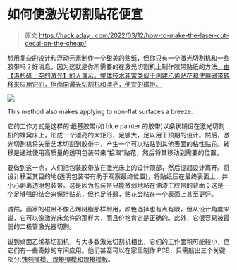 # 如何使激光切割贴花便宜

> 原文:[https://hack aday . com/2022/03/12/how-to-make-the-laser-cut-decal-on-the-cheap/](https://hackaday.com/2022/03/12/how-to-make-laser-cut-decals-on-the-cheap/)

想用复杂的设计和浮动元素制作一个甜美的贴纸，但你只有一个激光切割机和一些胶带吗？好消息，因为这就是你所需要的在激光切割机上制作胶带贴纸的方法[，由【洛杉矶上空的激光】的人演示。整体技术非常类似于创建乙烯贴花和使用磁带转移来应用它们，但面向激光切割机和漂亮，便宜的磁带。](https://www.lasersoverlosangeles.com/using-tape-to-create-laser-cut-decals-without-deadly-vinyl/)

[![](../Images/cd24f0d67ac9f79cd3ca2ac4051b8e5f.png)](https://hackaday.com/wp-content/uploads/2022/03/tape-decal-laser-cutter.jpg)

This method also makes applying to non-flat surfaces a breeze.

它的工作方式是这样的:纸基胶带(如 blue painter 的胶带)以条状铺设在激光切割机的蜂窝床上，形成一个漂亮的大矩形，足够大，足以用于预期的设计。然后，激光切割机将矢量艺术切割到胶带中，产生一个可以粘贴到其他表面的粘性贴花。转移是通过使用高质量的透明包装带来“拾取”贴花，然后将其移动到需要的位置。

要做到这一点，人们把包装胶带放在激光床上的设计顶部，然后提起设计离开。将设计移至其目的地(透明包装带有助于观察最终位置)，将贴纸压在最终表面上，并小心剥离透明包装带。这是因为包装带只能微弱地粘在油漆工胶带的背面；这是一个足够强的结合来保持贴花，但也足够弱，贴花会粘在一个表面上甚至更好。

诚然，画家的磁带不像乙烯树脂那样耐用，颜色选择也有点有限，但从设计角度来说，它可以像激光床允许的那样大，而且价格肯定是正确的。此外，它很容易被最弱的二极管激光器切割。

说到桌面乙烯基切割机，与大多数激光切割机相比，它们的工作面积可能较小，但它们有一些奇妙的车间应用。他们甚至可以在家里制作 PCB，只需敲出三个关键部分:[蚀刻掩模、焊接掩模和焊接模板](https://hackaday.com/2020/04/01/making-pcbs-with-a-vinyl-cutter/)。